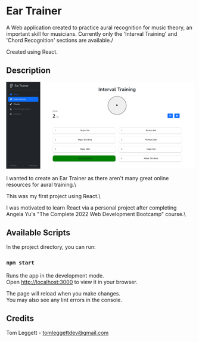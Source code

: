 # Ear Trainer

A Web application created to practice aural recognition for music theory, an important skill for musicians.
Currently only the 'Interval Training' and 'Chord Recognition' sections are available./

Created using React. 

## Description

![screenshot](/src/images/demo-img1.png)

I wanted to create an Ear Trainer as there aren't many great online resources for aural training.\

This was my first project using React.\

I was motivated to learn React via a personal project after completing Angela Yu's "The Complete 2022 Web Development Bootcamp" course.\


## Available Scripts

In the project directory, you can run:

### `npm start`

Runs the app in the development mode.\
Open [http://localhost:3000](http://localhost:3000) to view it in your browser.

The page will reload when you make changes.\
You may also see any lint errors in the console.

## Credits

Tom Leggett - tomleggettdev@gmail.com